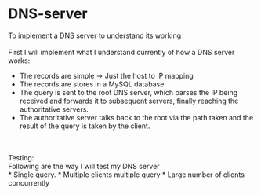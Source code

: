 # DNS-server
To implement a DNS server to understand its working
<br>
<br>
First I will implement what I understand currently of how a DNS server works: 
* The records are simple -> Just the host to IP mapping
* The records are stores in a MySQL database
* The query is sent to the root DNS server, which parses the IP being received and forwards it to subsequent servers, finally reaching the authoritative servers.
* The authoritative server talks back to the root via the path taken and the result of the query is taken by the client.
<br>
<br>
Testing: <br>
Following are the way I will test my DNS server<br>
* Single query.
* Multiple clients multiple query
* Large number of clients concurrently
